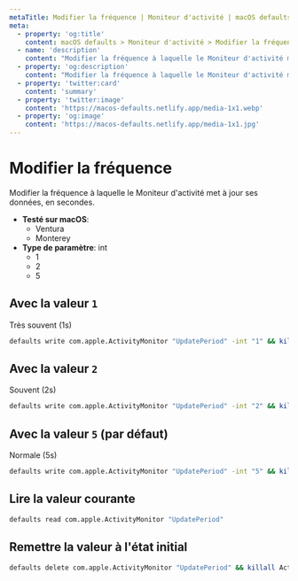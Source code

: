 ```yaml
---
metaTitle: Modifier la fréquence | Moniteur d'activité | macOS defaults
meta:
  - property: 'og:title'
    content: macOS defaults > Moniteur d'activité > Modifier la fréquence
  - name: 'description'
    content: "Modifier la fréquence à laquelle le Moniteur d'activité met à jour ses données, en secondes."
  - property: 'og:description'
    content: "Modifier la fréquence à laquelle le Moniteur d'activité met à jour ses données, en secondes."
  - property: 'twitter:card'
    content: 'summary'
  - property: 'twitter:image'
    content: 'https://macos-defaults.netlify.app/media-1x1.webp'
  - property: 'og:image'
    content: 'https://macos-defaults.netlify.app/media-1x1.jpg'
---
```


# Modifier la fréquence

Modifier la fréquence à laquelle le Moniteur d'activité met à jour ses données, en secondes.

<!-- break lists -->

- **Testé sur macOS**:
  - Ventura
  - Monterey
- **Type de paramètre**: int
  - 1
  - 2
  - 5

## Avec la valeur `1`

Très souvent (1s)

```bash
defaults write com.apple.ActivityMonitor "UpdatePeriod" -int "1" && killall Activity\ Monitor
```

## Avec la valeur `2`

Souvent (2s)

```bash
defaults write com.apple.ActivityMonitor "UpdatePeriod" -int "2" && killall Activity\ Monitor
```

## Avec la valeur `5` (par défaut)

Normale (5s)

```bash
defaults write com.apple.ActivityMonitor "UpdatePeriod" -int "5" && killall Activity\ Monitor
```

## Lire la valeur courante

```bash
defaults read com.apple.ActivityMonitor "UpdatePeriod"
```

## Remettre la valeur à l'état initial

```bash
defaults delete com.apple.ActivityMonitor "UpdatePeriod" && killall Activity\ Monitor
```
